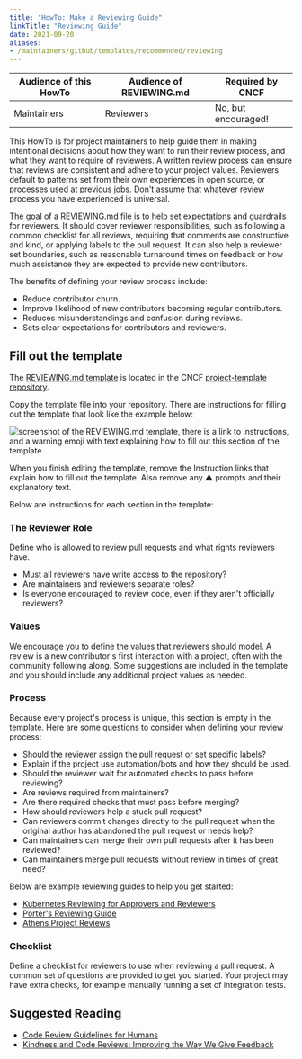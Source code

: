```yaml
---
title: "HowTo: Make a Reviewing Guide"
linkTitle: "Reviewing Guide"
date: 2021-09-20
aliases:
- /maintainers/github/templates/recommended/reviewing
---
```


| Audience of this HowTo | Audience of REVIEWING.md | Required by CNCF    |
| ---------------------- | ------------------------ | ------------------- |
| Maintainers            | Reviewers                | No, but encouraged! |


This HowTo is for project maintainers to help guide them in making intentional decisions about how they want to run their review process, and what they want to require of reviewers. A written review process can ensure that reviews are consistent and adhere to your project values. Reviewers default to patterns set from their own experiences in open source, or processes used at previous jobs. Don't assume that whatever review process you have experienced is universal.

The goal of a REVIEWING.md file is to help set expectations and guardrails for reviewers. It should cover reviewer responsibilities, such as following a common checklist for all reviews, requiring that comments are constructive and kind, or applying labels to the pull request. It can also help a reviewer set boundaries, such as reasonable turnaround times on feedback or how much assistance they are expected to provide new contributors. 

The benefits of defining your review process include:
* Reduce contributor churn.
* Improve likelihood of new contributors becoming regular contributors.
* Reduces misunderstandings and confusion during reviews.
* Sets clear expectations for contributors and reviewers.

## Fill out the template

The [REVIEWING.md template](https://github.com/cncf/project-template/blob/main/REVIEWING.md) is located in the CNCF [project-template repository](https://github.com/cncf/project-template).

Copy the template file into your repository.
There are instructions for filling out the template that look like the example below:

![screenshot of the REVIEWING.md template, there is a link to instructions, and a warning emoji with text explaining how to fill out this section of the template](../sample-instructions.png)

When you finish editing the template, remove the Instruction links that explain how to fill out the template. Also remove any ⚠️ prompts and their explanatory text.

Below are instructions for each section in the template:

### The Reviewer Role

Define who is allowed to review pull requests and what rights reviewers have.

* Must all reviewers have write access to the repository?
* Are maintainers and reviewers separate roles? 
* Is everyone encouraged to review code, even if they aren't officially reviewers?

### Values

We encourage you to define the values that reviewers should model. A review is a new contributor's first interaction with a project, often with the community following along. Some suggestions are included in the template and you should include any additional project values as needed.

### Process

Because every project's process is unique, this section is empty in the template. Here are some questions to consider when defining your review process:

* Should the reviewer assign the pull request or set specific labels?
* Explain if the project use automation/bots and how they should be used.
* Should the reviewer wait for automated checks to pass before reviewing?
* Are reviews required from maintainers?
* Are there required checks that must pass before merging?
* How should reviewers help a stuck pull request?
* Can reviewers commit changes directly to the pull request when the original author has abandoned the pull request or needs help?
* Can maintainers can merge their own pull requests after it has been reviewed?
* Can maintainers merge pull requests without review in times of great need?

Below are example reviewing guides to help you get started:

* [Kubernetes Reviewing for Approvers and Reviewers](https://kubernetes.io/docs/contribute/review/for-approvers/)
* [Porter's Reviewing Guide](https://github.com/getporter/porter/blob/main/REVIEWING.md)
* [Athens Project Reviews](https://github.com/gomods/athens/blob/main/REVIEWS.md)

### Checklist

Define a checklist for reviewers to use when reviewing a pull request. A common set of questions are provided to get you started. Your project may have extra checks, for example manually running a set of integration tests.

## Suggested Reading

* [Code Review Guidelines for Humans](https://phauer.com/2018/code-review-guidelines/)
* [Kindness and Code Reviews: Improving the Way We Give Feedback](https://product.voxmedia.com/2018/8/21/17549400/kindness-and-code-reviews-improving-the-way-we-give-feedback)
